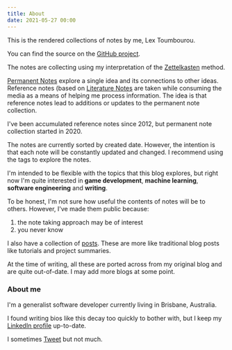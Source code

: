 ```yaml
---
title: About
date: 2021-05-27 00:00
---
```


This is the rendered collections of notes by me, Lex Toumbourou.

You can find the source on the [GitHub project](https://github.com/lextoumbourou/notes).

The notes are collecting using my interpretation of the [Zettelkasten](https://en.wikipedia.org/wiki/Zettelkasten) method.

[Permanent Notes](../permanent/permanent-notes.md) explore a single idea and its connections to other ideas. Reference notes (based on [Literature Notes](../permanent/literature-notes.md) are taken while consuming the media as a means of helping me process information. The idea is that reference notes lead to additions or updates to the permanent note collection.

I've been accumulated reference notes since 2012, but permanent note collection started in 2020.

The notes are currently sorted by created date. However, the intention is that each note will be constantly updated and changed. I recommend using the tags to explore the notes.

I'm intended to be flexible with the topics that this blog explores, but right now I'm quite interested in **game development**, **machine learning**, **software engineering** and **writing**.

To be honest, I'm not sure how useful the contents of notes will be to others. However, I've made them public because:

1. the note taking approach may be of interest
2. you never know

I also have a collection of [posts](/category/posts.html). These are more like traditional blog posts like tutorials and project summaries.

At the time of writing, all these are ported across from my original blog and are quite out-of-date. I may add more blogs at some point.

### About me

I'm a generalist software developer currently living in Brisbane, Australia.

I found writing bios like this decay too quickly to bother with, but I keep my [LinkedIn profile](https://www.linkedin.com/in/lextoumbourou/) up-to-date.

I sometimes [Tweet](https://twitter.com/lexandstuff) but not much.

